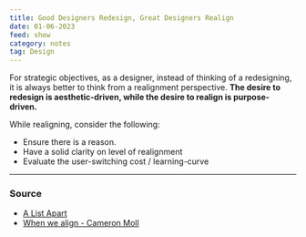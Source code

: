 ```yaml
---
title: Good Designers Redesign, Great Designers Realign
date: 01-06-2023
feed: show
category: notes
tag: Design
---
```


For strategic objectives, as a designer, instead of thinking of a redesigning, it is always better to think from a realignment perspective. **The desire to redesign is aesthetic-driven, while the desire to realign is purpose-driven.**

While realigning, consider the following: 
- Ensure there is a reason.
- Have a solid clarity on level of realignment 
- Evaluate the user-switching cost / learning-curve

---
### Source  
- [A List Apart](https://alistapart.com/article/redesignrealign/)
- [When we align - Cameron Moll](https://www.youtube.com/watch?v=QkOzNF492xY)